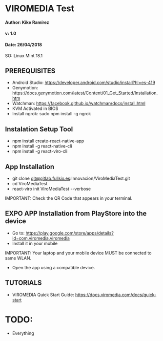 # VIROMEDIA Test
#### Author: Kike Ramírez
#### v: 1.0
#### Date: 26/04/2018


SO: Linux Mint 18.1

## PREREQUISITES

* Android Studio: https://developer.android.com/studio/install?hl=es-419
* Genymotion: https://docs.genymotion.com/latest/Content/01_Get_Started/Installation.htm
* Watchman: https://facebook.github.io/watchman/docs/install.html
* KVM Activated in BIOS
* Install ngrok: sudo npm install -g ngrok

## Instalation Setup Tool
* npm install create-react-native-app
* npm install -g react-native-cli
* npm install -g react-viro-cli


## App Installation
* git clone git@gitlab.fullsix.es:Innovacion/ViroMediaTest.git
* cd ViroMediaTest
* react-viro init ViroMediaTest --verbose

IMPORTANT: Check the QR Code that appears in your terminal.

## EXPO APP Installation from PlayStore into the device
* Go to: https://play.google.com/store/apps/details?id=com.viromedia.viromedia
* Install it in your mobile

IMPORTANT: Your laptop and your mobile device MUST be connected to same WLAN.

* Open the app using a compatible device.

## TUTORIALS

* VIROMEDIA Quick Start Guide: https://docs.viromedia.com/docs/quick-start

# TODO:

* Everything
